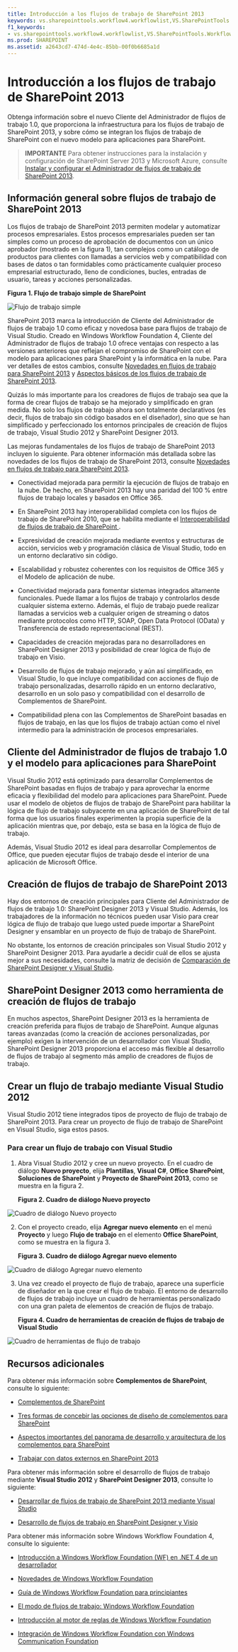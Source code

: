 ```yaml
---
title: Introducción a los flujos de trabajo de SharePoint 2013
keywords: vs.sharepointtools.workflow4.workflowlist,VS.SharePointTools.Workflow4.WorkflowName
f1_keywords:
- vs.sharepointtools.workflow4.workflowlist,VS.SharePointTools.Workflow4.WorkflowName
ms.prod: SHAREPOINT
ms.assetid: a2643cd7-474d-4e4c-85bb-00f0b6685a1d
---
```



# Introducción a los flujos de trabajo de SharePoint 2013
Obtenga información sobre el nuevo Cliente del Administrador de flujos de trabajo 1.0, que proporciona la infraestructura para los flujos de trabajo de SharePoint 2013, y sobre cómo se integran los flujos de trabajo de SharePoint con el nuevo modelo para aplicaciones para SharePoint.
> **IMPORTANTE**
> Para obtener instrucciones para la instalación y configuración de SharePoint Server 2013 y Microsoft Azure, consulte  [Instalar y configurar el Administrador de flujos de trabajo de SharePoint 2013](set-up-and-configure-sharepoint-2013-workflow-manager.md). 
  
    
    


## Información general sobre flujos de trabajo de SharePoint 2013
<a name="overview"> </a>

Los flujos de trabajo de SharePoint 2013 permiten modelar y automatizar procesos empresariales. Estos procesos empresariales pueden ser tan simples como un proceso de aprobación de documentos con un único aprobador (mostrado en la figura 1), tan complejos como un catálogo de productos para clientes con llamadas a servicios web y compatibilidad con bases de datos o tan formidables como prácticamente cualquier proceso empresarial estructurado, lleno de condiciones, bucles, entradas de usuario, tareas y acciones personalizadas.
  
    
    

**Figura 1. Flujo de trabajo simple de SharePoint**

  
    
    

  
    
    
![Flujo de trabajo simple](images/wfSimple.gif)
  
    
    

  
    
    
SharePoint 2013 marca la introducción de Cliente del Administrador de flujos de trabajo 1.0 como eficaz y novedosa base para flujos de trabajo de Visual Studio. Creado en Windows Workflow Foundation 4, Cliente del Administrador de flujos de trabajo 1.0 ofrece ventajas con respecto a las versiones anteriores que reflejan el compromiso de SharePoint con el modelo para aplicaciones para SharePoint y la informática en la nube. Para ver detalles de estos cambios, consulte  [Novedades en flujos de trabajo para SharePoint 2013](what-s-new-in-workflows-for-sharepoint-2013.md) y [Aspectos básicos de los flujos de trabajo de SharePoint 2013](sharepoint-2013-workflow-fundamentals.md).
  
    
    
Quizás lo más importante para los creadores de flujos de trabajo sea que la forma de crear flujos de trabajo se ha mejorado y simplificado en gran medida. No solo los flujos de trabajo ahora son totalmente declarativos (es decir, flujos de trabajo sin código basados en el diseñador), sino que se han simplificado y perfeccionado los entornos principales de creación de flujos de trabajo, Visual Studio 2012 y SharePoint Designer 2013.
  
    
    
Las mejoras fundamentales de los flujos de trabajo de SharePoint 2013 incluyen lo siguiente. Para obtener información más detallada sobre las novedades de los flujos de trabajo de SharePoint 2013, consulte  [Novedades en flujos de trabajo para SharePoint 2013](what-s-new-in-workflows-for-sharepoint-2013.md).
  
    
    

- Conectividad mejorada para permitir la ejecución de flujos de trabajo en la nube. De hecho, en SharePoint 2013 hay una paridad del 100 % entre flujos de trabajo locales y basados en Office 365.
    
  
- En SharePoint 2013 hay interoperabilidad completa con los flujos de trabajo de SharePoint 2010, que se habilita mediante el  [Interoperabilidad de flujos de trabajo de SharePoint ](sharepoint-2013-workflow-fundamentals.md#bkm_InteropBridge).
    
  
- Expresividad de creación mejorada mediante eventos y estructuras de acción, servicios web y programación clásica de Visual Studio, todo en un entorno declarativo sin código.
    
  
- Escalabilidad y robustez coherentes con los requisitos de Office 365 y el Modelo de aplicación de nube.
    
  
- Conectividad mejorada para fomentar sistemas integrados altamente funcionales. Puede llamar a los flujos de trabajo y controlarlos desde cualquier sistema externo. Además, el flujo de trabajo puede realizar llamadas a servicios web a cualquier origen de streaming o datos mediante protocolos como HTTP, SOAP, Open Data Protocol (OData) y Transferencia de estado representacional (REST).
    
  
- Capacidades de creación mejoradas para no desarrolladores en SharePoint Designer 2013 y posibilidad de crear lógica de flujo de trabajo en Visio.
    
  
- Desarrollo de flujos de trabajo mejorado, y aún así simplificado, en Visual Studio, lo que incluye compatibilidad con acciones de flujo de trabajo personalizadas, desarrollo rápido en un entorno declarativo, desarrollo en un solo paso y compatibilidad con el desarrollo de Complementos de SharePoint.
    
  
- Compatibilidad plena con las Complementos de SharePoint basadas en flujos de trabajo, en las que los flujos de trabajo actúan como el nivel intermedio para la administración de procesos empresariales.
    
  

## Cliente del Administrador de flujos de trabajo 1.0 y el modelo para aplicaciones para SharePoint
<a name="bm_appModel"> </a>

Visual Studio 2012 está optimizado para desarrollar Complementos de SharePoint basadas en flujos de trabajo y para aprovechar la enorme eficacia y flexibilidad del modelo para aplicaciones para SharePoint. Puede usar el modelo de objetos de flujos de trabajo de SharePoint para habilitar la lógica de flujo de trabajo subyacente en una aplicación de SharePoint de tal forma que los usuarios finales experimenten la propia superficie de la aplicación mientras que, por debajo, esta se basa en la lógica de flujo de trabajo.
  
    
    
Además, Visual Studio 2012 es ideal para desarrollar Complementos de Office, que pueden ejecutar flujos de trabajo desde el interior de una aplicación de Microsoft Office.
  
    
    

## Creación de flujos de trabajo de SharePoint 2013
<a name="bm_authoringwf"> </a>

Hay dos entornos de creación principales para Cliente del Administrador de flujos de trabajo 1.0: SharePoint Designer 2013 y Visual Studio. Además, los trabajadores de la información no técnicos pueden usar Visio para crear lógica de flujo de trabajo que luego usted puede importar a SharePoint Designer y ensamblar en un proyecto de flujo de trabajo de SharePoint.
  
    
    
No obstante, los entornos de creación principales son Visual Studio 2012 y SharePoint Designer 2013. Para ayudarle a decidir cuál de ellos se ajusta mejor a sus necesidades, consulte la matriz de decisión de  [Comparación de SharePoint Designer y Visual Studio](develop-sharepoint-2013-workflows-using-visual-studio.md#bkm_Comparing).
  
    
    

## SharePoint Designer 2013 como herramienta de creación de flujos de trabajo
<a name="bm_spd"> </a>

En muchos aspectos, SharePoint Designer 2013 es la herramienta de creación preferida para flujos de trabajo de SharePoint. Aunque algunas tareas avanzadas (como la creación de acciones personalizadas, por ejemplo) exigen la intervención de un desarrollador con Visual Studio, SharePoint Designer 2013 proporciona el acceso más flexible al desarrollo de flujos de trabajo al segmento más amplio de creadores de flujos de trabajo.
  
    
    

## Crear un flujo de trabajo mediante Visual Studio 2012
<a name="create"> </a>

Visual Studio 2012 tiene integrados tipos de proyecto de flujo de trabajo de SharePoint 2013. Para crear un proyecto de flujo de trabajo de SharePoint en Visual Studio, siga estos pasos.
  
    
    

### Para crear un flujo de trabajo con Visual Studio


1. Abra Visual Studio 2012 y cree un nuevo proyecto. En el cuadro de diálogo **Nuevo proyecto**, elija **Plantillas**, **Visual C#**, **Office SharePoint**, **Soluciones de SharePoint** y **Proyecto de SharePoint 2013**, como se muestra en la figura 2.
    
   **Figura 2. Cuadro de diálogo Nuevo proyecto**

  

![Cuadro de diálogo Nuevo proyecto](images/wfNewProject_b2.png)
  

  

  
2. Con el proyecto creado, elija **Agregar nuevo elemento** en el menú **Proyecto** y luego **Flujo de trabajo** en el elemento **Office SharePoint**, como se muestra en la figura 3.
    
   **Figura 3. Cuadro de diálogo Agregar nuevo elemento**

  

![Cuadro de diálogo Agregar nuevo elemento](images/wfAddNewItemDialog_b2.png)
  

  

  
3. Una vez creado el proyecto de flujo de trabajo, aparece una superficie de diseñador en la que crear el flujo de trabajo. El entorno de desarrollo de flujos de trabajo incluye un cuadro de herramientas personalizado con una gran paleta de elementos de creación de flujos de trabajo.
    
   **Figura 4. Cuadro de herramientas de creación de flujos de trabajo de Visual Studio**

  

![Cuadro de herramientas de flujo de trabajo](images/wfToolbox_b2.png)
  

  

  

## Recursos adicionales
<a name="information"> </a>

Para obtener más información sobre **Complementos de SharePoint**, consulte lo siguiente:
  
    
    

-  [Complementos de SharePoint](http://msdn.microsoft.com/library/cd1eda9e-8e54-4223-93a9-a6ea0d18df70%28Office.15%29.aspx)
    
  
-  [Tres formas de concebir las opciones de diseño de complementos para SharePoint](http://msdn.microsoft.com/library/0942fdce-3227-496a-8873-399fc1dbb72c%28Office.15%29.aspx)
    
  
-  [Aspectos importantes del panorama de desarrollo y arquitectura de los complementos para SharePoint](http://msdn.microsoft.com/library/ae96572b-8f06-4fd3-854f-fc312f7f2d88%28Office.15%29.aspx)
    
  
-  [Trabajar con datos externos en SharePoint 2013](http://msdn.microsoft.com/library/1534a5f4-1d83-45b4-9714-3a1995677d85%28Office.15%29.aspx)
    
  
Para obtener más información sobre el desarrollo de flujos de trabajo mediante **Visual Studio 2012** y **SharePoint Designer 2013**, consulte lo siguiente:
  
    
    

-  [Desarrollar de flujos de trabajo de SharePoint 2013 mediante Visual Studio](develop-sharepoint-2013-workflows-using-visual-studio.md)
    
  
-  [Desarrollo de flujos de trabajo en SharePoint Designer y Visio](workflow-development-in-sharepoint-designer-and-visio.md)
    
  
Para obtener más información sobre Windows Workflow Foundation 4, consulte lo siguiente: 
  
    
    

-  [Introducción a Windows Workflow Foundation (WF) en .NET 4 de un desarrollador](http://msdn.microsoft.com/es-es/library/ee342461.aspx)
    
  
-  [Novedades de Windows Workflow Foundation](http://msdn.microsoft.com/es-es/library/dd489410%28v=vs.110%29.aspx)
    
  
-  [Guía de Windows Workflow Foundation para principiantes](http://msdn.microsoft.com/es-es/netframework/first-steps-with-wf.aspx)
    
  
-  [El modo de flujos de trabajo: Windows Workflow Foundation](http://msdn.microsoft.com/es-es/library/dd851337.aspx)
    
  
-  [Introducción al motor de reglas de Windows Workflow Foundation](http://msdn.microsoft.com/es-es/library/dd554919.aspx)
    
  
-  [Integración de Windows Workflow Foundation con Windows Communication Foundation](http://msdn.microsoft.com/es-es/library/cc626077.aspx)
    
  

